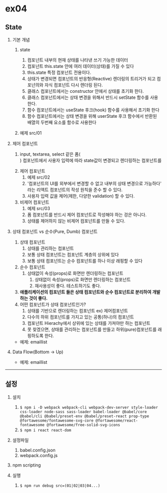 # ex04
## State

1. 기본 개념
   1. state
      1. 컴포넌트 내부의 현재 상태를 나타낸 쓰기 가능한 데이터
      2. 컴포넌트 this.state 안에 여러 데이터(상태)를 가질 수 있다
      3. this.state 특정 컴포넌트 전용이다.
      4. 상태가 변경되면 컴포넌트의 반응형(Reactive) 렌더링의 트리거가 되고 컴포넌의와 자식 컴포넌트 다시 렌더링 된다.
      5. 클래스 컴포넌트에서는 constructor 안에서 상태를 초기화 한다.
      6. 클래스 컴포넌트에서는 상태 변경을 위해서 반드시 setState 함수를 사용한다.
      7. 함수 컴포넌트에서는 useState 후크(hook) 함수를 사용해서 초기화 한다
      8. 함수 컴포넌트에서는 상태 변경을 위해 userState 후크 함수에서 반환된 배열의 두번째 요소를 함수로 사용한다

   2. 예제 src/01

2. 제어 컴포넌트
   1. input, textarea, select 같은 폼(<form/>) 컴포넌트에서 사용자 입력에 따라 state값이 변경되고 렌더링하는 컴포넌트를
   2. 제어 컴포넌트
      1. 예제 src/02
      2. '컴포넌트의 UI를 외부에서 변경할 수 없고 내부의 상태 변경으로 가능하다' 라는 리액트 컴포넌트의 작성 원칙을 준수 할 수 있다.
      3. 사용자 입력 값을 제어(제한, 다양한 validation) 할 수 있다.
   3. 비제어 컴포넌트
      1. 예제 src/03
      2. 폼 컴포넌트를 반드시 제어 컴포넌트로 작성해야 하는 겅은 아니다.
      3. 상태를 제어하지 않는 비제어 컴포넌트를 만들 수 있다.

3. 상태 컴포넌트 vs 순수(Pure, Dumb) 컴포넌트
   1. 상태 컴포넌트
      1. 상태를 관리하는 컴포넌트
      2. 보통 상태 컴포넌트는 컴포넌트 계층의 상위에 있다
      3. 보통 상태 컴포넌트는 순수 컴포넌트를 하나 이상 래핑할 수 있다
   2. 순수 컴포넌트
      1. 상태없이 속성(props)로 화면만 렌더링하는 컴포넌트
         1. 상태없이 속성(props)로 화면만 렌더링하는 컴포넌트
         2. 재사용성이 좋다. 테스트하기도 좋다.
   3. **애플리케이션의 컴포넌트 들은 상태 컴포넌트와 순수 컴포넌트로 분리하여 개발하는 것이 좋다.**
   4. 어떤 컴포넌트가 상태 컴포넌트인가?
      1. 상태를 기반으로 렌더링하는 컴포넌트 ex) 제어컴포넌트
      2. 다수의 하위 컴포넌트를 가지고 있는 공통(하나)의 컴포넌트
      3. 컴포넌트 Hierachy에서 상위에 있는 상태를 가져야만 하는 컴포넌트
      4. 못 찾겠으면, 상태를 관리하는 컴포넌트를 만들고 하위(pure)컴포넌트를 래핑하도록 한다.
   -  예제: emaillist

4. Data Flow(Bottom -> Up)
   - 예제: emaillist

---

## 설정

1. 설치
   1. ```$ npm i -D webpack webpack-cli webpack-dev-server style-loader css-loader node-sass sass-loader babel-loader @babel/core @babel/cli @babel/preset-env @babel/preset-react prop-type @fortawesome/fontawesome-svg-core @fortawesome/react-fontawesome @fortawesome/free-solid-svg-icons```
   2.  ```$ npm i react react-dom ```  

2. 설정파일  
   1. babel.config.json
   2. webpack.config.js

3. npm scripting
4. 실행
   1. ```$ npm run debug src=(01|02|03|04...) ```
